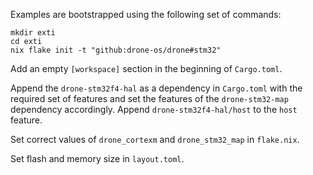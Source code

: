 Examples are bootstrapped using the following set of commands:

```
mkdir exti
cd exti
nix flake init -t "github:drone-os/drone#stm32"
```

Add an empty `[workspace]` section in the beginning of `Cargo.toml`.

Append the `drone-stm32f4-hal` as a dependency in `Cargo.toml` with the required set of features and set the features of the `drone-stm32-map` dependency accordingly.
Append `drone-stm32f4-hal/host` to the `host` feature.

Set correct values of `drone_cortexm` and `drone_stm32_map` in `flake.nix`.

Set flash and memory size in `layout.toml`.